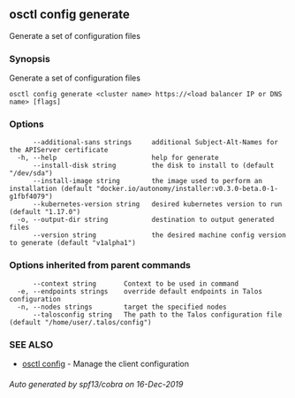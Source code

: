 <!-- markdownlint-disable -->
## osctl config generate

Generate a set of configuration files

### Synopsis

Generate a set of configuration files

```
osctl config generate <cluster name> https://<load balancer IP or DNS name> [flags]
```

### Options

```
      --additional-sans strings     additional Subject-Alt-Names for the APIServer certificate
  -h, --help                        help for generate
      --install-disk string         the disk to install to (default "/dev/sda")
      --install-image string        the image used to perform an installation (default "docker.io/autonomy/installer:v0.3.0-beta.0-1-g1fbf4079")
      --kubernetes-version string   desired kubernetes version to run (default "1.17.0")
  -o, --output-dir string           destination to output generated files
      --version string              the desired machine config version to generate (default "v1alpha1")
```

### Options inherited from parent commands

```
      --context string       Context to be used in command
  -e, --endpoints strings    override default endpoints in Talos configuration
  -n, --nodes strings        target the specified nodes
      --talosconfig string   The path to the Talos configuration file (default "/home/user/.talos/config")
```

### SEE ALSO

* [osctl config](osctl_config.md)	 - Manage the client configuration

###### Auto generated by spf13/cobra on 16-Dec-2019
